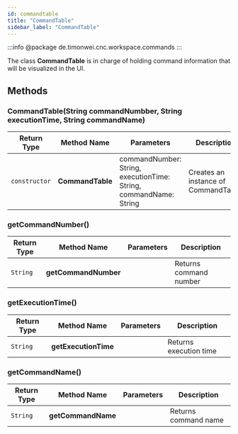 ```yaml
---
id: commandtable
title: "CommandTable"
sidebar_label: "CommandTable"
---
```


:::info
@package de.timonwei.cnc.workspace.commands
:::

The class **CommandTable** is in charge of holding command information that will be visualized in the UI.


## Methods

### CommandTable(String commandNumbber, String executionTime, String commandName)
| Return Type   | Method Name   | Parameters  | Description    |
| ------------- | ------------- | ----------- | -------------- |
| `constructor`       | **CommandTable**      | commandNumber: String, executionTime: String, commandName: String | Creates an instance of CommandTable. |


### getCommandNumber()
| Return Type   | Method Name   | Parameters  | Description    |
| ------------- | ------------- | ----------- | -------------- |
| `String`       | **getCommandNumber**      |            | Returns command number |


### getExecutionTime()
| Return Type   | Method Name   | Parameters  | Description    |
| ------------- | ------------- | ----------- | -------------- |
| `String`       | **getExecutionTime**      |            | Returns execution time |


### getCommandName()
| Return Type   | Method Name   | Parameters  | Description    |
| ------------- | ------------- | ----------- | -------------- |
| `String`       | **getCommandName**      |            | Returns command name |